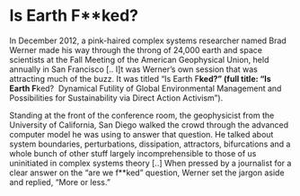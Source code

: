 # Is Earth F**ked?

In December 2012, a pink-haired complex systems researcher named Brad
Werner made his way through the throng of 24,000 earth and space
scientists at the Fall Meeting of the American Geophysical Union, held
annually in San Francisco [.. I]t was Werner’s own session that was
attracting much of the buzz. It was titled “Is Earth F**ked?” (full
title: “Is Earth F**ked?  Dynamical Futility of Global Environmental
Management and Possibilities for Sustainability via Direct Action
Activism”).

Standing at the front of the conference room, the geophysicist from
the University of California, San Diego walked the crowd through the
advanced computer model he was using to answer that question. He
talked about system boundaries, perturbations, dissipation,
attractors, bifurcations and a whole bunch of other stuff largely
incomprehensible to those of us uninitiated in complex systems theory
[..] When pressed by a journalist for a clear answer on the “are we
f**ked” question, Werner set the jargon aside and replied, “More or
less.”













